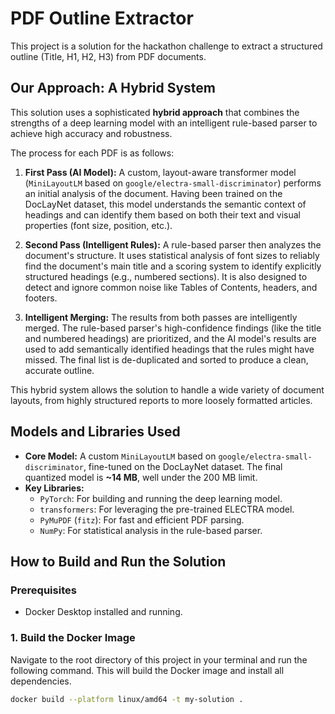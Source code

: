 # PDF Outline Extractor

This project is a solution for the hackathon challenge to extract a structured outline (Title, H1, H2, H3) from PDF documents.

## Our Approach: A Hybrid System

This solution uses a sophisticated **hybrid approach** that combines the strengths of a deep learning model with an intelligent rule-based parser to achieve high accuracy and robustness.

The process for each PDF is as follows:

1.  **First Pass (AI Model):** A custom, layout-aware transformer model (`MiniLayoutLM` based on `google/electra-small-discriminator`) performs an initial analysis of the document. Having been trained on the DocLayNet dataset, this model understands the semantic context of headings and can identify them based on both their text and visual properties (font size, position, etc.).

2.  **Second Pass (Intelligent Rules):** A rule-based parser then analyzes the document's structure. It uses statistical analysis of font sizes to reliably find the document's main title and a scoring system to identify explicitly structured headings (e.g., numbered sections). It is also designed to detect and ignore common noise like Tables of Contents, headers, and footers.

3.  **Intelligent Merging:** The results from both passes are intelligently merged. The rule-based parser's high-confidence findings (like the title and numbered headings) are prioritized, and the AI model's results are used to add semantically identified headings that the rules might have missed. The final list is de-duplicated and sorted to produce a clean, accurate outline.

This hybrid system allows the solution to handle a wide variety of document layouts, from highly structured reports to more loosely formatted articles.

## Models and Libraries Used

*   **Core Model:** A custom `MiniLayoutLM` based on `google/electra-small-discriminator`, fine-tuned on the DocLayNet dataset. The final quantized model is **~14 MB**, well under the 200 MB limit.
*   **Key Libraries:**
    *   `PyTorch`: For building and running the deep learning model.
    *   `transformers`: For leveraging the pre-trained ELECTRA model.
    *   `PyMuPDF` (`fitz`): For fast and efficient PDF parsing.
    *   `NumPy`: For statistical analysis in the rule-based parser.

## How to Build and Run the Solution

### Prerequisites

*   Docker Desktop installed and running.

### 1. Build the Docker Image

Navigate to the root directory of this project in your terminal and run the following command. This will build the Docker image and install all dependencies.

```bash
docker build --platform linux/amd64 -t my-solution .